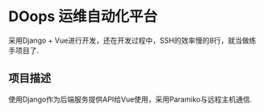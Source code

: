 # DOops 运维自动化平台
采用Django + Vue进行开发，还在开发过程中，SSH的效率慢的8行，就当做练手项目了.

## 项目描述
使用Django作为后端服务提供API给Vue使用，采用Paramiko与远程主机通信.  